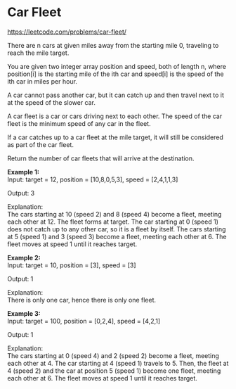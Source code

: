 # Car Fleet
https://leetcode.com/problems/car-fleet/

There are n cars at given miles away from the starting mile 0, traveling to reach the mile target.

You are given two integer array position and speed, both of length n, where position[i] is the starting mile of the ith car and speed[i] is the speed of the ith car in miles per hour.

A car cannot pass another car, but it can catch up and then travel next to it at the speed of the slower car.

A car fleet is a car or cars driving next to each other. The speed of the car fleet is the minimum speed of any car in the fleet.

If a car catches up to a car fleet at the mile target, it will still be considered as part of the car fleet.

Return the number of car fleets that will arrive at the destination.

<b>Example 1:</b>\
Input: target = 12, position = [10,8,0,5,3], speed = [2,4,1,1,3]

Output: 3

Explanation:\
The cars starting at 10 (speed 2) and 8 (speed 4) become a fleet, meeting each other at 12. The fleet forms at target.
The car starting at 0 (speed 1) does not catch up to any other car, so it is a fleet by itself.
The cars starting at 5 (speed 1) and 3 (speed 3) become a fleet, meeting each other at 6. The fleet moves at speed 1 until it reaches target.

<b>Example 2:</b>\
Input: target = 10, position = [3], speed = [3]

Output: 1

Explanation:\
There is only one car, hence there is only one fleet.

<b>Example 3:</b>\
Input: target = 100, position = [0,2,4], speed = [4,2,1]

Output: 1

Explanation:\
The cars starting at 0 (speed 4) and 2 (speed 2) become a fleet, meeting each other at 4. The car starting at 4 (speed 1) travels to 5.
Then, the fleet at 4 (speed 2) and the car at position 5 (speed 1) become one fleet, meeting each other at 6. The fleet moves at speed 1 until it reaches target.